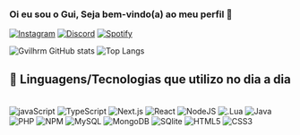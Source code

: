 ### Oi eu sou o Gui, Seja bem-vindo(a) ao meu perfil 💜

[![Instagram](https://img.shields.io/badge/Instagram-E4405F?style=for-the-badge&logo=instagram&logoColor=white)](https://www.instagram.com/_gui1/)
[![Discord](https://img.shields.io/badge/Discord-7289DA?style=for-the-badge&logo=discord&logoColor=white)](https://discord.com/api/oauth2/authorize?client_id=979585790088716348&permissions=8&scope=bot+applications.commands)
[![Spotify](https://img.shields.io/badge/Spotify-1ED760?&style=for-the-badge&logo=spotify&logoColor=white)](https://open.spotify.com/intl-pt/artist/73UdN58eUPrhYgKry815Uw?si=AVBiOn4YSo6paweKRYTRFw)

![Gvilhrm GitHub stats](https://github-readme-stats.vercel.app/api?username=gvilherm&show_icons=true&theme=radical)
![Top Langs](https://github-readme-stats.vercel.app/api/top-langs/?username=gvilherm&hide_progress=true)

## 📜 Linguagens/Tecnologias que utilizo no dia a dia

<div style="display: inline_block"><br/>
<img align="center" alt="javaScript" src= "https://img.shields.io/badge/JavaScript-F7DF1E?style=for-the-badge&logo=JavaScript&logoColor=white"/>
<img align="center" alt="TypeScript" src= "https://img.shields.io/badge/TypeScript-007ACC?style=for-the-badge&logo=typescript&logoColor=white"/>
<img align="center" alt="Next.js" src= "https://img.shields.io/badge/Next.js-000?logo=nextdotjs&logoColor=fff&style=for-the-badge"/>
<img align="center" alt="React" src= "https://img.shields.io/badge/React-20232A?style=for-the-badge&logo=react&logoColor=61DAFB">
<img align="center" alt="NodeJS" src= "https://img.shields.io/badge/Node.js-43853D?style=for-the-badge&logo=node.js&logoColor=white"/>
<img align="center" alt=".Lua" src= "https://img.shields.io/badge/Lua-2C2D72?style=for-the-badge&logo=lua&logoColor=white">
<img align="center" alt="Java" src= "https://img.shields.io/badge/Java-ED8B00?style=for-the-badge&logo=openjdk&logoColor=white"/>
<img align="center" alt="PHP" src= "https://img.shields.io/badge/PHP-777BB4?style=for-the-badge&logo=php&logoColor=white"/>
<img align="center" alt="NPM" src= "https://img.shields.io/badge/npm-CB3837?style=for-the-badge&logo=npm&logoColor=white"/>
<img align="center" alt="MySQL" src= "https://img.shields.io/badge/MySQL-00000F?style=for-the-badge&logo=mysql&logoColor=white">
<img align="center" alt="MongoDB" src= "https://img.shields.io/badge/MongoDB-4EA94B?style=for-the-badge&logo=mongodb&logoColor=white">
<img align="center" alt="SQlite" src= "https://img.shields.io/badge/SQLite-07405E?style=for-the-badge&logo=sqlite&logoColor=white">
<img align="center" alt="HTML5" src= "https://img.shields.io/badge/HTML5-E34F26?style=for-the-badge&logo=html5&logoColor=white"/>
<img align="center" alt="CSS3" src= "https://img.shields.io/badge/CSS3-1572B6?style=for-the-badge&logo=css3&logoColor=white"/>
</div>
